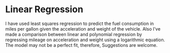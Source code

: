 # Linear Regression

 I have used least squares regression to predict the fuel consumption in miles per gallon given the acceleration and weight of the vehicle. Also I’ve made a comparison between linear and polynomial regression by regressing mileage on acceleration and weight using a logarithmic equation. The model may not be a perfect fit, therefore, Suggestions are welcome.
